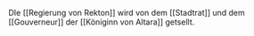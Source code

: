 DIe [[Regierung von Rekton]] wird von dem [[Stadtrat]] und dem [[Gouverneur]] der [[Königinn von Altara]] getsellt.
